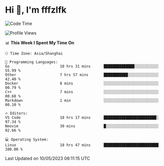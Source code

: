 # Hi 👋, I'm fffzlfk

<!--START_SECTION:waka-->
![Code Time](http://img.shields.io/badge/Code%20Time-203%20hrs%2029%20mins-blue)

![Profile Views](http://img.shields.io/badge/Profile%20Views-0-blue)

📊 **This Week I Spent My Time On** 

```text
🕑︎ Time Zone: Asia/Shanghai

💬 Programming Languages: 
Go                       10 hrs 31 mins      ██████████████░░░░░░░░░░░   55.99 % 
Other                    7 hrs 57 mins       ███████████░░░░░░░░░░░░░░   42.40 % 
Docker                   8 mins              ░░░░░░░░░░░░░░░░░░░░░░░░░   00.79 % 
C++                      7 mins              ░░░░░░░░░░░░░░░░░░░░░░░░░   00.68 % 
Markdown                 1 min               ░░░░░░░░░░░░░░░░░░░░░░░░░   00.10 % 

🔥 Editors: 
VS Code                  18 hrs 17 mins      ████████████████████████░   97.34 % 
Neovim                   30 mins             █░░░░░░░░░░░░░░░░░░░░░░░░   02.66 % 

💻 Operating System: 
Linux                    18 hrs 47 mins      █████████████████████████   100.00 % 
```


 Last Updated on 10/05/2023 06:11:15 UTC
<!--END_SECTION:waka-->

